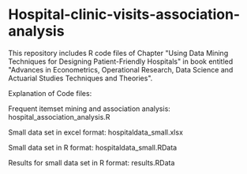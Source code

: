 # Hospital-clinic-visits-association-analysis
This repository includes R code files of Chapter "Using Data Mining Techniques for Designing Patient-Friendly Hospitals" in book entitled "Advances in Econometrics, Operational Research, Data Science and Actuarial Studies Techniques and Theories".

Explanation of Code files:

Frequent itemset mining and association analysis: hospital_association_analysis.R

Small data set in excel format: hospitaldata_small.xlsx

Small data set in R format: hospitaldata_small.RData

Results for small data set in R format: results.RData
